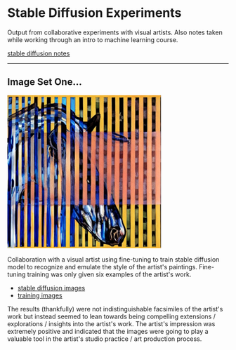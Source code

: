# Stable Diffusion Experiments


Output from collaborative experiments with visual artists. Also notes taken while working through an intro to machine learning course.

[stable diffusion notes](/assets/general-notes)


---

## Image Set One...

<img style="width: 350px;" src="./assets/image-set-1/image-001-0002.jpg">


Collaboration with a visual artist using fine-tuning to train stable diffusion model to recognize and emulate the style of the artist's paintings. Fine-tuning training was only given six examples of the artist's work. 
* [stable diffusion images](/assets/image-set-1/output-images.md)
* [training images](/assets/image-set-1/training-images.md)

The results (thankfully) were not indistinguishable facsimiles of the artist's work but instead seemed to lean towards being compelling extensions / explorations / insights into the artist's work. The artist's impression was extremely positive and indicated that the images were going to play a valuable tool in the artist's studio practice / art production process.
